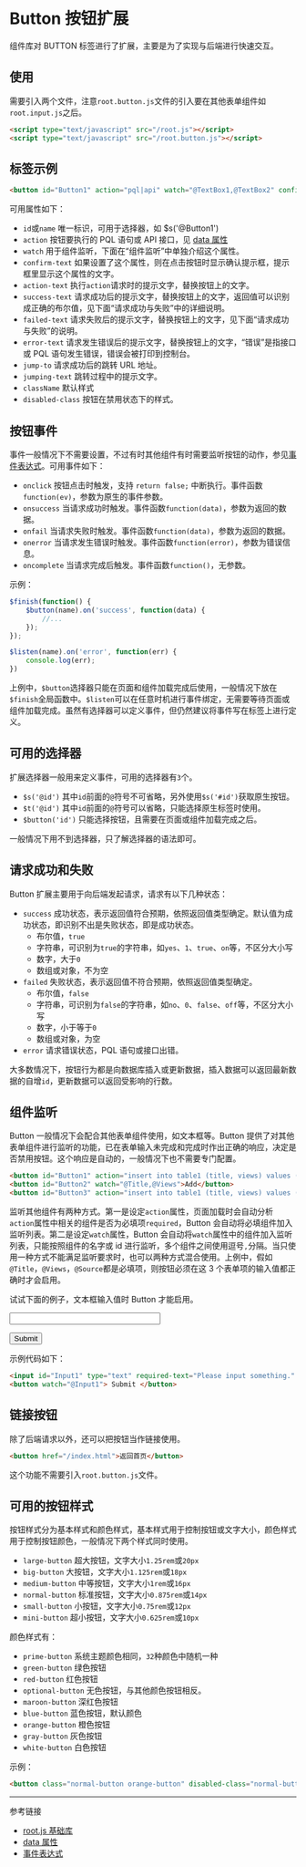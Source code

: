 # Button 按钮扩展

组件库对 BUTTON 标签进行了扩展，主要是为了实现与后端进行快速交互。

## 使用

需要引入两个文件，注意`root.button.js`文件的引入要在其他表单组件如`root.input.js`之后。

```html
<script type="text/javascript" src="/root.js"></script>
<script type="text/javascript" src="/root.button.js"></script>
```

<script type="text/javascript" src="@/root.input.js"></script>
<script type="text/javascript" src="@/root.button.js"></script>

## 标签示例

```html
<button id="Button1" action="pql|api" watch="@TextBox1,@TextBox2" confirm-text="" action-text="" success-text="" failed-text="" error-text="" jumping-text="" jump-to="url" class="" disabled-class="" onclick="" onsuccess="" onfail="" onerror="" oncomplete="">按钮</button>
```

可用属性如下：

* `id`或`name` 唯一标识，可用于选择器，如 $s('@Button1')
* `action` 按钮要执行的 PQL 语句或 API 接口，见 [data 属性](/root.js/data.md)
* `watch` 用于组件监听，下面在“组件监听”中单独介绍这个属性。
* `confirm-text` 如果设置了这个属性，则在点击按钮时显示确认提示框，提示框里显示这个属性的文字。
* `action-text` 执行`action`请求时的提示文字，替换按钮上的文字。
* `success-text` 请求成功后的提示文字，替换按钮上的文字，返回值可以识别成正确的布尔值，见下面“请求成功与失败”中的详细说明。
* `failed-text` 请求失败后的提示文字，替换按钮上的文字，见下面“请求成功与失败”的说明。
* `error-text` 请求发生错误后的提示文字，替换按钮上的文字，“错误”是指接口或 PQL 语句发生错误，错误会被打印到控制台。
* `jump-to` 请求成功后的跳转 URL 地址。
* `jumping-text` 跳转过程中的提示文字。
* `className` 默认样式
* `disabled-class` 按钮在禁用状态下的样式。

## 按钮事件

事件一般情况下不需要设置，不过有时其他组件有时需要监听按钮的动作，参见[事件表达式](/root.js/event.md)。可用事件如下：

* `onclick` 按钮点击时触发，支持 `return false;` 中断执行。事件函数`function(ev)`，参数为原生的事件参数。
* `onsuccess` 当请求成功时触发。事件函数`function(data)`，参数为返回的数据。
* `onfail` 当请求失败时触发。事件函数`function(data)`，参数为返回的数据。
* `onerror` 当请求发生错误时触发。事件函数`function(error)`，参数为错误信息。
* `oncomplete` 当请求完成后触发。事件函数`function()`，无参数。

示例：

```javascript
$finish(function() {
    $button(name).on('success', function(data) {
        //...
    });
});

$listen(name).on('error', function(err) {
    console.log(err);
})
```

上例中，`$button`选择器只能在页面和组件加载完成后使用，一般情况下放在`$finish`全局函数中。`$listen`可以在任意时机进行事件绑定，无需要等待页面或组件加载完成。虽然有选择器可以定义事件，但仍然建议将事件写在标签上进行定义。

## 可用的选择器

扩展选择器一般用来定义事件，可用的选择器有`3`个。

* `$s('@id')` 其中`id`前面的`@`符号不可省略，另外使用`$s('#id')`获取原生按钮。
* `$t('@id')` 其中`id`前面的`@`符号可以省略，只能选择原生标签时使用。
* `$button('id')` 只能选择按钮，且需要在页面或组件加载完成之后。 

一般情况下用不到选择器，只了解选择器的语法即可。

## 请求成功和失败

Button 扩展主要用于向后端发起请求，请求有以下几种状态：

* `success` 成功状态，表示返回值符合预期，依照返回值类型确定。默认值为成功状态，即识别不出是失败状态，即是成功状态。
    + 布尔值，`true`
    + 字符串，可识别为`true`的字符串，如`yes`、`1`、`true`、`on`等，不区分大小写
    + 数字，大于`0`
    + 数组或对象，不为空
* `failed` 失败状态，表示返回值不符合预期，依照返回值类型确定。
    + 布尔值，`false`
    + 字符串，可识别为`false`的字符串，如`no`、`0`、`false`、`off`等，不区分大小写
    + 数字，小于等于`0`
    + 数组或对象，为空
* `error` 请求错误状态，PQL 语句或接口出错。

大多数情况下，按钮行为都是向数据库插入或更新数据，插入数据可以返回最新数据的自增`id`，更新数据可以返回受影响的行数。

## 组件监听

Button 一般情况下会配合其他表单组件使用，如文本框等。Button 提供了对其他表单组件进行监听的功能，已在表单输入未完成和完成时作出正确的响应，决定是否禁用按钮。这个响应是自动的，一般情况下也不需要专门配置。

```html
<button id="Button1" action="insert into table1 (title, views) values ('$(@Title)', $(@Views))">Add</button>
<button id="Button2" watch="@Title,@Views">Add</button>
<button id="Button3" action="insert into table1 (title, views) values ('$(@Title)', $(@Views))" watch="@Source">Add</button>
```

监听其他组件有两种方式。第一是设定`action`属性，页面加载时会自动分析`action`属性中相关的组件是否为必填项`required`，Button 会自动将必填组件加入监听列表。第二是设定`watch`属性，Button 会自动将`watch`属性中的组件加入监听列表，只能按照组件的名字或 id 进行监听，多个组件之间使用逗号`,`分隔。当只使用一种方式不能满足监听要求时，也可以两种方式混合使用。上例中，假如`@Title`，`@Views`，`@Source`都是必填项，则按钮必须在这 3 个表单项的输入值都正确时才会启用。

试试下面的例子，文本框输入值时 Button 才能启用。

<input id="Input1" type="text" required-text="Please input something." invalid-text="Please input 3 characters at least." minlength="3" size="30" />

<button watch="@Input1"> Submit </button>

示例代码如下：

```html
<input id="Input1" type="text" required-text="Please input something." invalid-text="Please input 3 characters at least." minlength="3" size="30" />
<button watch="@Input1"> Submit </button>
```

## 链接按钮

除了后端请求以外，还可以把按钮当作链接使用。

```html
<button href="/index.html">返回首页</button>
```

这个功能不需要引入`root.button.js`文件。

## 可用的按钮样式

按钮样式分为基本样式和颜色样式，基本样式用于控制按钮或文字大小，颜色样式用于控制按钮颜色，一般情况下两个样式同时使用。

* `large-button` 超大按钮，文字大小`1.25rem`或`20px`
* `big-button` 大按钮，文字大小`1.125rem`或`18px`
* `medium-button` 中等按钮，文字大小`1rem`或`16px`
* `normal-button` 标准按钮，文字大小`0.875rem`或`14px`
* `small-button` 小按钮，文字大小`0.75rem`或`12px`
* `mini-button` 超小按钮，文字大小`0.625rem`或`10px`

颜色样式有：

* `prime-button` 系统主题颜色相同，`32`种颜色中随机一种
* `green-button` 绿色按钮
* `red-button` 红色按钮
* `optional-button` 无色按钮，与其他颜色按钮相反。
* `maroon-button` 深红色按钮
* `blue-button` 蓝色按钮，默认颜色
* `orange-button` 橙色按钮
* `gray-button` 灰色按钮
* `white-button` 白色按钮

示例：

```html
<button class="normal-button orange-button" disabled-class="normal-button gray-button">
```

---
参考链接

* [root.js 基础库](/root.js/root.md)
* [data 属性](/root.js/data.md)
* [事件表达式](/root.js/event.md)